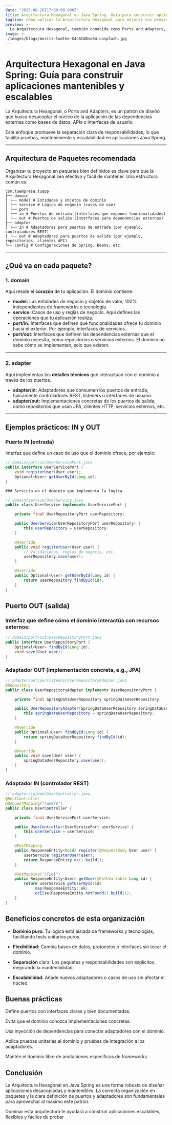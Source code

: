 ```yaml
---
date: "2025-08-26T17:00:00.000Z"
title: Arquitectura Hexagonal en Java Spring. Guía para construir aplicaciones mantenibles y escalables
tagline: Cómo aplicar la Arquitectura Hexagonal para mejorar tus proyectos Spring
preview: >-
  La Arquitectura Hexagonal, también conocida como Ports and Adapters, es un patrón que ayuda a diseñar aplicaciones desacopladas y fáciles de mantener. Aprende cómo implementarla en tus proyectos Java Spring y organiza tu código con una arquitectura de paquetes clara.
image: >-
 /images/blogs/moritz-ludtke-K4n6CW8so84-unsplash.jpg
---
```

# Arquitectura Hexagonal en Java Spring: Guía para construir aplicaciones mantenibles y escalables

La Arquitectura Hexagonal, o Ports and Adapters, es un patrón de diseño que busca desacoplar el núcleo de la aplicación de las dependencias externas como bases de datos, APIs o interfaces de usuario.

Este enfoque promueve la separación clara de responsabilidades, lo que facilita pruebas, mantenimiento y escalabilidad en aplicaciones Java Spring.

---

## Arquitectura de Paquetes recomendada

Organizar tu proyecto en paquetes bien definidos es clave para que la Arquitectura Hexagonal sea efectiva y fácil de mantener. Una estructura común es:
```text
com.tuempresa.tuapp
├── domain
│ ├── model # Entidades y objetos de dominio
│ ├── service # Lógica de negocio (casos de uso)
│ └── port
│ ├── in # Puertos de entrada (interfaces que exponen funcionalidades)
│ └── out # Puertos de salida (interfaces para dependencias externas)
├── adapter
│ ├── in # Adaptadores para puertos de entrada (por ejemplo, controladores REST)
│ └── out # Adaptadores para puertos de salida (por ejemplo, repositorios, clientes API)
└── config # Configuraciones de Spring, Beans, etc.
```

---

## ¿Qué va en cada paquete?

### 1. **domain**

Aquí reside el **corazón** de tu aplicación. El dominio contiene:

- **model:** Las entidades de negocio y objetos de valor, 100% independientes de frameworks o tecnología.
- **service:** Casos de uso y reglas de negocio. Aquí defines las operaciones que tu aplicación realiza.
- **port/in:** Interfaces que definen qué funcionalidades ofrece tu dominio hacia el exterior. Por ejemplo, interfaces de servicios.
- **port/out:** Interfaces que definen las dependencias externas que el dominio necesita, como repositorios o servicios externos. El dominio no sabe cómo se implementan, solo que existen.

---

### 2. **adapter**

Aquí implementas los **detalles técnicos** que interactúan con el dominio a través de los puertos.

- **adapter/in:** Adaptadores que consumen los puertos de entrada, típicamente controladores REST, listeners o interfaces de usuario.
- **adapter/out:** Implementaciones concretas de los puertos de salida, como repositorios que usan JPA, clientes HTTP, servicios externos, etc.

---

## Ejemplos prácticos: IN y OUT

### Puerto IN (entrada)

Interfaz que define un caso de uso que el dominio ofrece, por ejemplo:

```java
// domain/port/in/UserServicePort.java
public interface UserServicePort {
    void registerUser(User user);
    Optional<User> getUserById(Long id);
}

### Servicio en el dominio que implementa la lógica

// domain/service/UserService.java
public class UserService implements UserServicePort {

    private final UserRepositoryPort userRepository;

    public UserService(UserRepositoryPort userRepository) {
        this.userRepository = userRepository;
    }

    @Override
    public void registerUser(User user) {
        // Validaciones, reglas de negocio, etc.
        userRepository.save(user);
    }

    @Override
    public Optional<User> getUserById(Long id) {
        return userRepository.findById(id);
    }
}
```
## Puerto OUT (salida)

### Interfaz que define cómo el dominio interactúa con recursos externos:
```java
// domain/port/out/UserRepositoryPort.java
public interface UserRepositoryPort {
    Optional<User> findById(Long id);
    void save(User user);
}
```
### Adaptador OUT (implementación concreta, e.g., JPA)
```java
// adapter/out/persistence/UserRepositoryAdapter.java
@Repository
public class UserRepositoryAdapter implements UserRepositoryPort {

    private final SpringDataUserRepository springDataUserRepository;

    public UserRepositoryAdapter(SpringDataUserRepository springDataUserRepository) {
        this.springDataUserRepository = springDataUserRepository;
    }

    @Override
    public Optional<User> findById(Long id) {
        return springDataUserRepository.findById(id);
    }

    @Override
    public void save(User user) {
        springDataUserRepository.save(user);
    }
}

```
### Adaptador IN (controlador REST)
```java
// adapter/in/web/UserController.java
@RestController
@RequestMapping("/users")
public class UserController {

    private final UserServicePort userService;

    public UserController(UserServicePort userService) {
        this.userService = userService;
    }

    @PostMapping
    public ResponseEntity<Void> register(@RequestBody User user) {
        userService.registerUser(user);
        return ResponseEntity.ok().build();
    }

    @GetMapping("/{id}")
    public ResponseEntity<User> getUser(@PathVariable Long id) {
        return userService.getUserById(id)
            .map(ResponseEntity::ok)
            .orElse(ResponseEntity.notFound().build());
    }
}
```
## Beneficios concretos de esta organización

- **Dominio puro:** Tu lógica está aislada de frameworks y tecnologías, facilitando tests unitarios puros.

- **Flexibilidad:** Cambia bases de datos, protocolos o interfaces sin tocar el dominio.

- **Separación** clara: Los paquetes y responsabilidades son explícitos, mejorando la mantenibilidad.

- **Escalabilidad:** Añade nuevos adaptadores o casos de uso sin afectar el núcleo.

## Buenas prácticas

Define puertos con interfaces claras y bien documentadas.

Evita que el dominio conozca implementaciones concretas.

Usa inyección de dependencias para conectar adaptadores con el dominio.

Aplica pruebas unitarias al dominio y pruebas de integración a los adaptadores.

Mantén el dominio libre de anotaciones específicas de frameworks.

## Conclusión

La Arquitectura Hexagonal en Java Spring es una forma robusta de diseñar aplicaciones desacopladas y mantenibles. La correcta organización en paquetes y la clara definición de puertos y adaptadores son fundamentales para aprovechar al máximo este patrón.

Dominar esta arquitectura te ayudará a construir aplicaciones escalables, flexibles y fáciles de probar